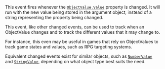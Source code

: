 This event fires whenever the [`ObjectValue.Value`](https://create.roblox.com/docs/reference/engine/classes/ObjectValue#Value) property is
changed. It will run with the new value being stored in the argument
object, instead of a string representing the property being changed.

This event, like other changed events, can be used to track when an
ObjectValue changes and to track the different values that it may change
to.

For instance, this even may be useful in games that rely on ObjectValues
to track game states and values, such as RPG targeting systems.

Equivalent changed events exist for similar objects, such as
[`NumberValue`](https://create.roblox.com/docs/reference/engine/classes/NumberValue) and [`StringValue`](https://create.roblox.com/docs/reference/engine/classes/StringValue), depending on what object type
best suits the need.